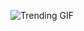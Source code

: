 ![Trending GIF](https://media3.giphy.com/media/v1.Y2lkPThiYjIxNzcya3Z4djJiOGloeWwwcDE0NzYzN3dlYnRsM2o0aXZjdDRqYWswcmVlOSZlcD12MV9naWZzX3NlYXJjaCZjdD1n/ZVik7pBtu9dNS/giphy.gif)
